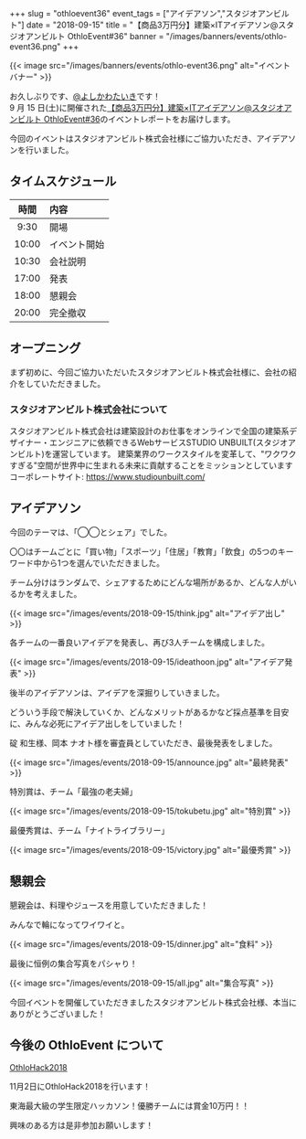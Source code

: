 +++
slug = "othloevent36"
event_tags = ["アイデアソン","スタジオアンビルト"]
date = "2018-09-15"
title = "【商品3万円分】建築×ITアイデアソン@スタジオアンビルト OthloEvent#36"
banner = "/images/banners/events/othlo-event36.png"
+++

{{< image src="/images/banners/events/othlo-event36.png" alt="イベントバナー" >}}

お久しぶりです、[@よしかわたいき](https://twitter.com/yoshikawataiki)です！  
9 月 15 日(土)に開催された[【商品3万円分】建築×ITアイデアソン@スタジオアンビルト OthloEvent#36](https://othlotech.connpass.com/event/97104/)のイベントレポートをお届けします。

今回のイベントはスタジオアンビルト株式会社様にご協力いただき、アイデアソンを行いました。

## タイムスケジュール

| 時間  | 内容                             |
| :---: | :------------------------------- |
|  9:30 | 開場                             |
| 10:00 | イベント開始                     |
| 10:30 | 会社説明                        |
| 17:00 | 発表                            |
| 18:00 | 懇親会                           |
| 20:00 | 完全撤収                          |

## オープニング

まず初めに、今回ご協力いただいたスタジオアンビルト株式会社様に、会社の紹介をしていただきました。

### スタジオアンビルト株式会社について

スタジオアンビルト株式会社は建築設計のお仕事をオンラインで全国の建築系デザイナー・エンジニアに依頼できるWebサービスSTUDIO UNBUILT(スタジオアンビルト)を運営しています。 建築業界のワークスタイルを変革して、"ワクワクすぎる"空間が世界中に生まれる未来に貢献することをミッションとしています
コーポレートサイト: https://www.studiounbuilt.com/

## アイデアソン

今回のテーマは、「◯◯とシェア」でした。

〇〇はチームごとに「買い物」「スポーツ」「住居」「教育」「飲食」の5つのキーワード中から1つを選んでいただきました。

チーム分けはランダムで、シェアするためにどんな場所があるか、どんな人がいるかを考えました。

{{< image src="/images/events/2018-09-15/think.jpg" alt="アイデア出し" >}}

各チームの一番良いアイデアを発表し、再び3人チームを構成しました。

{{< image src="/images/events/2018-09-15/ideathoon.jpg" alt="アイデア発表" >}}

後半のアイデアソンは、アイデアを深掘りしていきました。

どういう手段で解決していくか、どんなメリットがあるかなど採点基準を目安に、みんな必死にアイデア出しをしていました！

碇 和生様、岡本 ナオト様を審査員としていただき、最後発表をしました。

{{< image src="/images/events/2018-09-15/announce.jpg" alt="最終発表" >}}

特別賞は、チーム「最強の老夫婦」

{{< image src="/images/events/2018-09-15/tokubetu.jpg" alt="特別賞" >}}

最優秀賞は、チーム「ナイトライブラリー」

{{< image src="/images/events/2018-09-15/victory.jpg" alt="最優秀賞" >}}

## 懇親会

懇親会は、料理やジュースを用意していただきました！

みんなで輪になってワイワイと。

{{< image src="/images/events/2018-09-15/dinner.jpg" alt="食料" >}}

最後に恒例の集合写真をパシャり！

{{< image src="/images/events/2018-09-15/all.jpg" alt="集合写真" >}}

今回イベントを開催していただきましたスタジオアンビルト株式会社様、本当にありがとうございました！

## 今後の OthloEvent について

[OthloHack2018](https://othlotech.connpass.com/event/99072/)

11月2日にOthloHack2018を行います！

東海最大級の学生限定ハッカソン！優勝チームには賞金10万円！！

興味のある方は是非参加お願いします！